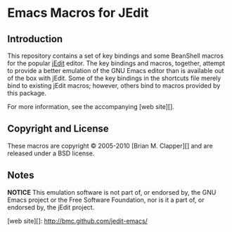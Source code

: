 Emacs Macros for JEdit
======================

## Introduction

This repository contains a set of key bindings and some BeanShell macros
for the popular [jEdit][] editor. The key bindings and macros, together,
attempt to provide a better emulation of the GNU Emacs editor than is
available out of the box with jEdit. Some of the key bindings in the
shortcuts file merely bind to existing jEdit macros; however, others bind
to macros provided by this package.

For more information, see the accompanying [web site][].

## Copyright and License

These macros are copyright &copy; 2005-2010 [Brian M. Clapper][] and are
released under a BSD license.

## Notes

**NOTICE** This emulation software is not part of, or endorsed by, the GNU
Emacs project or the Free Software Foundation, nor is it a part of, or
endorsed by, the jEdit project.

[jEdit]: http://jedit.org/
[web site][]: http://bmc.github.com/jedit-emacs/
